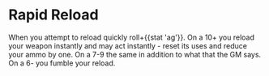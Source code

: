 # Rapid Reload
When you attempt to reload quickly roll+{{stat 'ag'}}. On a 10+ you reload your weapon instantly and may act instantly - reset its uses and reduce your ammo by one. On a 7-9 the same in addition to what that the GM says. On a 6- you fumble your reload.